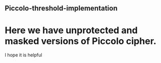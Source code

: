 ## Piccolo-threshold-implementation
# Here we have unprotected and masked versions of Piccolo cipher.
I hope it is helpful
